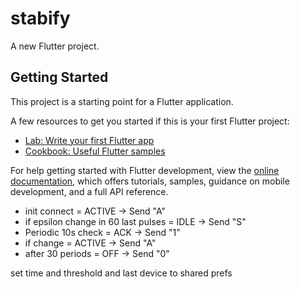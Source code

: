 # stabify

A new Flutter project.

## Getting Started

This project is a starting point for a Flutter application.

A few resources to get you started if this is your first Flutter project:

- [Lab: Write your first Flutter app](https://docs.flutter.dev/get-started/codelab)
- [Cookbook: Useful Flutter samples](https://docs.flutter.dev/cookbook)

For help getting started with Flutter development, view the
[online documentation](https://docs.flutter.dev/), which offers tutorials,
samples, guidance on mobile development, and a full API reference.

- init connect = ACTIVE -> Send "A"
- if epsilon change in 60 last pulses = IDLE -> Send "S"
- Periodic 10s check = ACK -> Send "1"
- if change = ACTIVE -> Send "A"
- after 30 periods = OFF -> Send "0"

set time and threshold and last device to shared prefs
